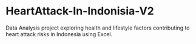 # HeartAttack-In-Indonisia-V2
Data Analysis project exploring health and lifestyle factors contributing to heart attack risks in Indonesia using Excel.
